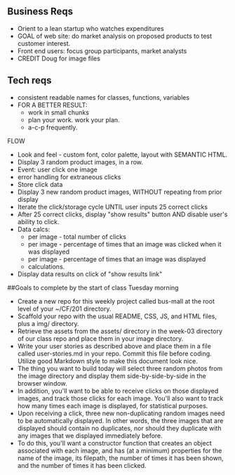 <!-- #Plan for Bus Mall

Process from Nadia
after my pseudo
Get 3 random boxes
Click function
  Get console log that tells you which image slot you are clicking on
  console log the name of the object your're on
  get random
  start tabulating values
    tabulate viewed items
    tabul clicked items
     -->


## Business Reqs
* Orient to a lean startup who watches expenditures
* GOAL of web site: do market analysis on proposed products to test customer interest.
* Front end users: focus group participants, market analysts
* CREDIT Doug for image files

## Tech reqs
- consistent readable names for classes, functions, variables
- FOR A BETTER RESULT:
    - work in small chunks
    - plan your work. work your plan.
    - a-c-p frequently.

FLOW
* Look and feel - custom font, color palette, layout with SEMANTIC HTML.
* Display 3 random product images, in a row.
* Event: user click one image
* error handling for extraneous clicks
* Store click data
* Display 3 new random product images, WITHOUT repeating from prior display
* Iterate the click/storage cycle UNTIL user inputs 25 correct clicks
* After 25 correct clicks, display "show results" button AND disable user's ability to click.
* Data calcs:
    - per image - total number of clicks
    - per image - percentage of times that an image was clicked when it was displayed
    - per image - percentage of times that an image was displayed
    - calculations.
* Display data results on click of "show results link"






##Goals to complete by the start of class Tuesday morning

* Create a new repo for this weekly project called bus-mall at the root level of your ~/CF/201 directory.
* Scaffold your repo with the usual README, CSS, JS, and HTML files, plus a img/ directory.
* Retrieve the assets from the assets/ directory in the week-03 directory of our class repo and place them in your image directory.
* Write your user stories as described above and place them in a file called user-stories.md in your repo. Commit this file before coding. Utilize good Markdown style to make this document look nice.
* The thing you want to build today will select three random photos from the image directory and display them side-by-side-by-side in the browser window.
* In addition, you'll want to be able to receive clicks on those displayed images, and track those clicks for each image. You'll also want to track how many times each image is displayed, for statistical purposes.
* Upon receiving a click, three new non-duplicating random images need to be automatically displayed. In other words, the three images that are displayed should contain no duplicates, nor should they duplicate with any images that we displayed immediately before.
* To do this, you'll want a constructor function that creates an object associated with each image, and has (at a minimum) properties for the name of the image, its filepath, the number of times it has been shown, and the number of times it has been clicked.
